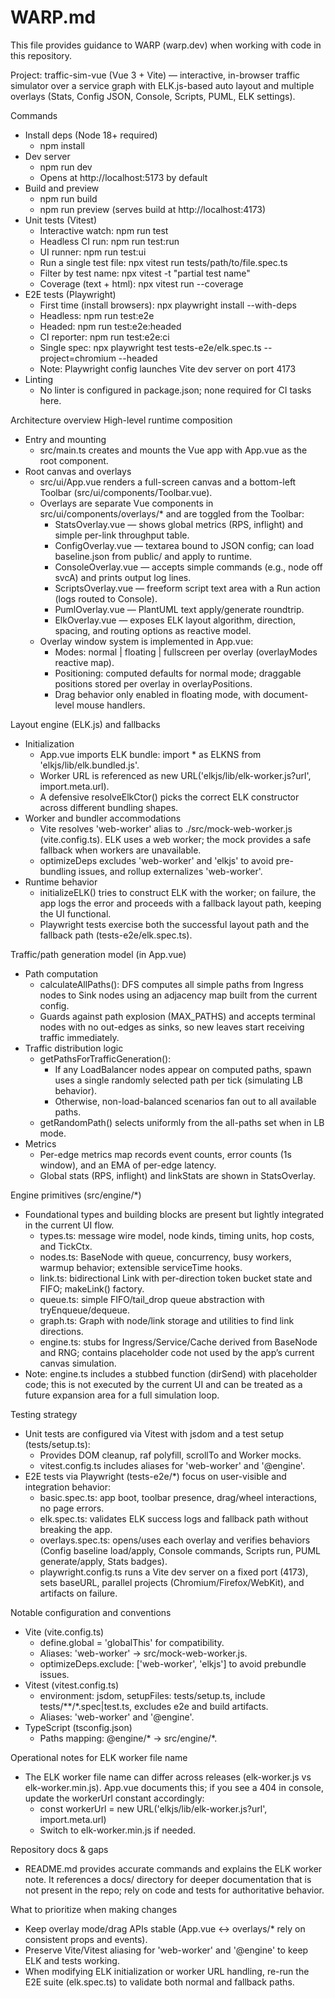 # WARP.md

This file provides guidance to WARP (warp.dev) when working with code in this repository.

Project: traffic-sim-vue (Vue 3 + Vite) — interactive, in-browser traffic simulator over a service graph with ELK.js-based auto layout and multiple overlays (Stats, Config JSON, Console, Scripts, PUML, ELK settings).

Commands
- Install deps (Node 18+ required)
  - npm install
- Dev server
  - npm run dev
  - Opens at http://localhost:5173 by default
- Build and preview
  - npm run build
  - npm run preview (serves build at http://localhost:4173)
- Unit tests (Vitest)
  - Interactive watch: npm run test
  - Headless CI run: npm run test:run
  - UI runner: npm run test:ui
  - Run a single test file: npx vitest run tests/path/to/file.spec.ts
  - Filter by test name: npx vitest -t "partial test name"
  - Coverage (text + html): npx vitest run --coverage
- E2E tests (Playwright)
  - First time (install browsers): npx playwright install --with-deps
  - Headless: npm run test:e2e
  - Headed: npm run test:e2e:headed
  - CI reporter: npm run test:e2e:ci
  - Single spec: npx playwright test tests-e2e/elk.spec.ts --project=chromium --headed
  - Note: Playwright config launches Vite dev server on port 4173
- Linting
  - No linter is configured in package.json; none required for CI tasks here.

Architecture overview
High-level runtime composition
- Entry and mounting
  - src/main.ts creates and mounts the Vue app with App.vue as the root component.
- Root canvas and overlays
  - src/ui/App.vue renders a full-screen canvas and a bottom-left Toolbar (src/ui/components/Toolbar.vue).
  - Overlays are separate Vue components in src/ui/components/overlays/* and are toggled from the Toolbar:
    - StatsOverlay.vue — shows global metrics (RPS, inflight) and simple per-link throughput table.
    - ConfigOverlay.vue — textarea bound to JSON config; can load baseline.json from public/ and apply to runtime.
    - ConsoleOverlay.vue — accepts simple commands (e.g., node off svcA) and prints output log lines.
    - ScriptsOverlay.vue — freeform script text area with a Run action (logs routed to Console).
    - PumlOverlay.vue — PlantUML text apply/generate roundtrip.
    - ElkOverlay.vue — exposes ELK layout algorithm, direction, spacing, and routing options as reactive model.
  - Overlay window system is implemented in App.vue:
    - Modes: normal | floating | fullscreen per overlay (overlayModes reactive map).
    - Positioning: computed defaults for normal mode; draggable positions stored per overlay in overlayPositions.
    - Drag behavior only enabled in floating mode, with document-level mouse handlers.

Layout engine (ELK.js) and fallbacks
- Initialization
  - App.vue imports ELK bundle: import * as ELKNS from 'elkjs/lib/elk.bundled.js'.
  - Worker URL is referenced as new URL('elkjs/lib/elk-worker.js?url', import.meta.url).
  - A defensive resolveElkCtor() picks the correct ELK constructor across different bundling shapes.
- Worker and bundler accommodations
  - Vite resolves 'web-worker' alias to ./src/mock-web-worker.js (vite.config.ts). ELK uses a web worker; the mock provides a safe fallback when workers are unavailable.
  - optimizeDeps excludes 'web-worker' and 'elkjs' to avoid pre-bundling issues, and rollup externalizes 'web-worker'.
- Runtime behavior
  - initializeELK() tries to construct ELK with the worker; on failure, the app logs the error and proceeds with a fallback layout path, keeping the UI functional.
  - Playwright tests exercise both the successful layout path and the fallback path (tests-e2e/elk.spec.ts).

Traffic/path generation model (in App.vue)
- Path computation
  - calculateAllPaths(): DFS computes all simple paths from Ingress nodes to Sink nodes using an adjacency map built from the current config.
  - Guards against path explosion (MAX_PATHS) and accepts terminal nodes with no out-edges as sinks, so new leaves start receiving traffic immediately.
- Traffic distribution logic
  - getPathsForTrafficGeneration():
    - If any LoadBalancer nodes appear on computed paths, spawn uses a single randomly selected path per tick (simulating LB behavior).
    - Otherwise, non-load-balanced scenarios fan out to all available paths.
  - getRandomPath() selects uniformly from the all-paths set when in LB mode.
- Metrics
  - Per-edge metrics map records event counts, error counts (1s window), and an EMA of per-edge latency.
  - Global stats (RPS, inflight) and linkStats are shown in StatsOverlay.

Engine primitives (src/engine/*)
- Foundational types and building blocks are present but lightly integrated in the current UI flow.
  - types.ts: message wire model, node kinds, timing units, hop costs, and TickCtx.
  - nodes.ts: BaseNode with queue, concurrency, busy workers, warmup behavior; extensible serviceTime hooks.
  - link.ts: bidirectional Link with per-direction token bucket state and FIFO; makeLink() factory.
  - queue.ts: simple FIFO/tail_drop queue abstraction with tryEnqueue/dequeue.
  - graph.ts: Graph with node/link storage and utilities to find link directions.
  - engine.ts: stubs for Ingress/Service/Cache derived from BaseNode and RNG; contains placeholder code not used by the app’s current canvas simulation.
- Note: engine.ts includes a stubbed function (dirSend) with placeholder code; this is not executed by the current UI and can be treated as a future expansion area for a full simulation loop.

Testing strategy
- Unit tests are configured via Vitest with jsdom and a test setup (tests/setup.ts):
  - Provides DOM cleanup, raf polyfill, scrollTo and Worker mocks.
  - vitest.config.ts includes aliases for 'web-worker' and '@engine'.
- E2E tests via Playwright (tests-e2e/*) focus on user-visible and integration behavior:
  - basic.spec.ts: app boot, toolbar presence, drag/wheel interactions, no page errors.
  - elk.spec.ts: validates ELK success logs and fallback path without breaking the app.
  - overlays.spec.ts: opens/uses each overlay and verifies behaviors (Config baseline load/apply, Console commands, Scripts run, PUML generate/apply, Stats badges).
  - playwright.config.ts runs a Vite dev server on a fixed port (4173), sets baseURL, parallel projects (Chromium/Firefox/WebKit), and artifacts on failure.

Notable configuration and conventions
- Vite (vite.config.ts)
  - define.global = 'globalThis' for compatibility.
  - Aliases: 'web-worker' -> src/mock-web-worker.js.
  - optimizeDeps.exclude: ['web-worker', 'elkjs'] to avoid prebundle issues.
- Vitest (vitest.config.ts)
  - environment: jsdom, setupFiles: tests/setup.ts, include tests/**/*.spec|test.ts, excludes e2e and build artifacts.
  - Aliases: 'web-worker' and '@engine'.
- TypeScript (tsconfig.json)
  - Paths mapping: @engine/* -> src/engine/*.

Operational notes for ELK worker file name
- The ELK worker file name can differ across releases (elk-worker.js vs elk-worker.min.js). App.vue documents this; if you see a 404 in console, update the workerUrl constant accordingly:
  - const workerUrl = new URL('elkjs/lib/elk-worker.js?url', import.meta.url)
  - Switch to elk-worker.min.js if needed.

Repository docs & gaps
- README.md provides accurate commands and explains the ELK worker note. It references a docs/ directory for deeper documentation that is not present in the repo; rely on code and tests for authoritative behavior.

What to prioritize when making changes
- Keep overlay mode/drag APIs stable (App.vue <-> overlays/* rely on consistent props and events).
- Preserve Vite/Vitest aliasing for 'web-worker' and '@engine' to keep ELK and tests working.
- When modifying ELK initialization or worker URL handling, re-run the E2E suite (elk.spec.ts) to validate both normal and fallback paths.

